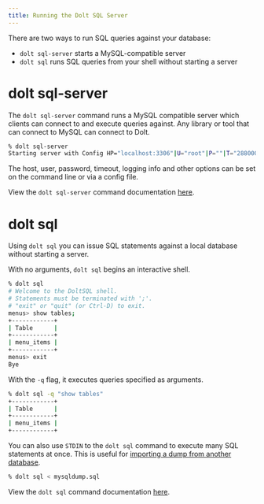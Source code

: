 ```yaml
---
title: Running the Dolt SQL Server
---
```


There are two ways to run SQL queries against your database:

- `dolt sql-server` starts a MySQL-compatible server
- `dolt sql` runs SQL queries from your shell without starting a server

# dolt sql-server

The `dolt sql-server` command runs a MySQL compatible server which
clients can connect to and execute queries against. Any library or tool
that can connect to MySQL can connect to Dolt.

```bash
% dolt sql-server
Starting server with Config HP="localhost:3306"|U="root"|P=""|T="28800000"|R="false"|L="info"
```

The host, user, password, timeout, logging info and other options can
be set on the command line or via a config file.

View the `dolt sql-server` command documentation
[here](../../cli/cli.md#dolt-sql-server).

# dolt sql

Using `dolt sql` you can issue SQL statements against a local database
without starting a server.

With no arguments, `dolt sql` begins an interactive shell.

```bash
% dolt sql
# Welcome to the DoltSQL shell.
# Statements must be terminated with ';'.
# "exit" or "quit" (or Ctrl-D) to exit.
menus> show tables;
+------------+
| Table      |
+------------+
| menu_items |
+------------+
menus> exit
Bye
```

With the `-q` flag, it executes queries specified as arguments.

```bash
% dolt sql -q "show tables"
+------------+
| Table      |
+------------+
| menu_items |
+------------+
```

You can also use `STDIN` to the `dolt sql` command to execute many SQL
statements at once. This is useful for [importing a dump from another database](../../../guides/import.md#mysql-databases).

```bash
% dolt sql < mysqldump.sql
```

View the `dolt sql` command documentation [here](../../cli/cli.md#dolt-sql).
